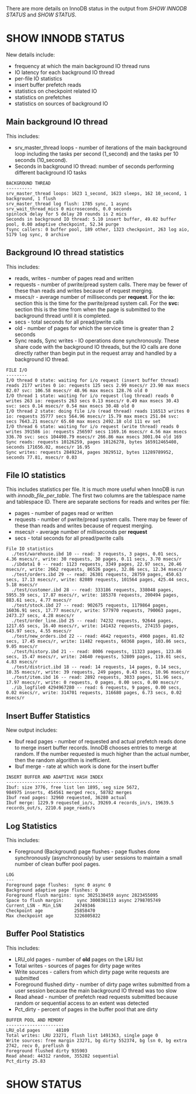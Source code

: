 There are more details on InnoDB status in the output from _SHOW INNODB STATUS_ and _SHOW STATUS_.

# SHOW INNODB STATUS #

New details include:
  * frequency at which the main background IO thread runs
  * IO latency for each background IO thread
  * per-file IO statistics
  * insert buffer prefetch reads
  * statistics on checkpoint related IO
  * statistics on prefetches
  * statistics on sources of background IO

## Main background IO thread ##

This includes:
  * srv\_master\_thread loops - number of iterations of the main background loop including the tasks per second (1\_second) and the tasks per 10 seconds (10\_second).
  * Seconds in background IO thread: number of seconds performing different background IO tasks

```
BACKGROUND THREAD
----------
srv_master_thread loops: 1623 1_second, 1623 sleeps, 162 10_second, 1 background, 1 flush
srv_master_thread log flush: 1785 sync, 1 async
srv_wait_thread_mics 0 microseconds, 0.0 seconds
spinlock delay for 5 delay 20 rounds is 2 mics
Seconds in background IO thread: 5.10 insert buffer, 49.02 buffer pool, 0.00 adaptive checkpoint, 52.34 purge
fsync callers: 0 buffer pool, 189 other, 1323 checkpoint, 263 log aio, 5179 log sync, 0 archive
```

## Background IO thread statistics ##

This includes:
  * reads, writes - number of pages read and written
  * requests - number of pwrite/pread system calls. There may be fewer of these than reads and writes because of request merging.
  * msecs/r - average number of milliseconds per **request**. For the **io:** section this is the time for the pwrite/pread system call. For the **svc:** section this is the time from when the page is submitted to the background thread until it is completed.
  * secs - total seconds for all pread/pwrite calls
  * old - number of pages for which the service time is greater than 2 seconds
  * Sync reads, Sync writes - IO operations done synchronously. These share code with the background IO threads, but the IO calls are done directly rather than begin put in the request array and handled by a background IO thread.

```
FILE I/O
--------
I/O thread 0 state: waiting for i/o request (insert buffer thread) reads 2177 writes 0 io: requests 125 secs 2.99 msecs/r 23.90 max msecs 82.07 svc: 106.58 msecs/r 48.96 max msecs 128.76 old 0
I/O thread 1 state: waiting for i/o request (log thread) reads 0 writes 263 io: requests 263 secs 0.13 msecs/r 0.49 max msecs 30.43 svc: secs 0.14 msecs/r 0.54 max msecs 30.48 old 0
I/O thread 2 state: doing file i/o (read thread) reads 116513 writes 0 io: requests 35777 secs 564.96 msecs/r 15.79 max msecs 251.04 svc: secs 7643.21 msecs/r 65.60 max msecs 2492.18 old 111 ev set
I/O thread 6 state: waiting for i/o request (write thread) reads 0 writes 391586 io: requests 256597 secs 1169.16 msecs/r 4.56 max msecs 336.70 svc: secs 104498.79 msecs/r 266.86 max msecs 3001.04 old 169
Sync reads: requests 10126259, pages 10126278, bytes 165912465408, seconds 171656.02, msecs/r 16.95
Sync writes: requests 2849234, pages 3029512, bytes 11289789952, seconds 77.81, msecs/r 0.03
```

## File IO statistics ##

This includes statistics per file. It is much more useful when InnoDB is run with _innodb\_file\_per\_table_. The first two columns are the tablespace name and tablespace ID. There are separate sections for reads and writes per file:
  * pages - number of pages read or written
  * requests - number of pwrite/pread system calls. There may be fewer of these than reads and writes because of request merging.
  * msecs/r - average number of milliseconds per **request**
  * secs - total seconds for all pread/pwrite calls

```
File IO statistics
  ./test/warehouse.ibd 10 -- read: 3 requests, 3 pages, 0.01 secs, 4.36 msecs/r, write: 30 requests, 30 pages, 0.11 secs, 3.70 msecs/r
  ./ibdata1 0 -- read: 1123 requests, 3349 pages, 22.97 secs, 20.46 msecs/r, write: 2662 requests, 86526 pages, 32.86 secs, 12.34 msecs/r
  ./test/orders.ibd 29 -- read: 26301 requests, 28759 pages, 450.63 secs, 17.13 msecs/r, write: 82089 requests, 101564 pages, 425.44 secs, 5.18 msecs/r
  ./test/customer.ibd 28 -- read: 333186 requests, 338048 pages, 5955.39 secs, 17.87 msecs/r, write: 185378 requests, 200494 pages, 883.61 secs, 4.77 msecs/r
  ./test/stock.ibd 27 -- read: 902675 requests, 1179864 pages, 16036.91 secs, 17.77 msecs/r, write: 577970 requests, 790063 pages, 2473.27 secs, 4.28 msecs/r
  ./test/order_line.ibd 25 -- read: 74232 requests, 92644 pages, 1217.65 secs, 16.40 msecs/r, write: 141432 requests, 274155 pages, 643.97 secs, 4.55 msecs/r
  ./test/new_orders.ibd 22 -- read: 4642 requests, 4960 pages, 81.02 secs, 17.45 msecs/r, write: 11482 requests, 60368 pages, 103.86 secs, 9.05 msecs/r
  ./test/history.ibd 21 -- read: 8006 requests, 11323 pages, 123.86 secs, 15.47 msecs/r, write: 24640 requests, 52809 pages, 119.01 secs, 4.83 msecs/r
  ./test/district.ibd 18 -- read: 14 requests, 14 pages, 0.14 secs, 10.35 msecs/r, write: 39 requests, 249 pages, 0.43 secs, 10.96 msecs/r
  ./test/item.ibd 16 -- read: 2892 requests, 3033 pages, 51.96 secs, 17.97 msecs/r, write: 0 requests, 0 pages, 0.00 secs, 0.00 msecs/r
  ./ib_logfile0 4294967280 -- read: 6 requests, 9 pages, 0.00 secs, 0.02 msecs/r, write: 314701 requests, 316680 pages, 6.73 secs, 0.02 msecs/r
```

## Insert Buffer Statistics ##

New output includes:
  * Ibuf read pages - number of requested and actual prefetch reads done to merge insert buffer records. InnoDB chooses entries to merge at random. If the number requested is much higher than the actual number, then the random algorithm is inefficient.
  * Ibuf merge - rate at which work is done for the insert buffer

```
INSERT BUFFER AND ADAPTIVE HASH INDEX
-------------------------------------
Ibuf: size 3776, free list len 1895, seg size 5672,
984975 inserts, 454561 merged recs, 58782 merges
Ibuf read pages: 32960 requested, 36280 actual
Ibuf merge: 1229.9 requested_io/s, 39269.4 records_in/s, 19639.5 records_out/s, 2210.6 page_reads/s
```

## Log Statistics ##

This includes:
  * Foreground (Background) page flushes - page flushes done synchronously (asynchronously) by user sessions to maintain a small number of clean buffer pool pages.

```
LOG
---
Foreground page flushes:  sync 0 async 0
Background adaptive page flushes: 0
Foreground flush margins: sync 3025130459 async 2823455095
Space to flush margin:     sync 3000381113 async 2798705749
Current_LSN - Min_LSN     24749346
Checkpoint age            25858470
Max checkpoint age        3226805822
```

## Buffer Pool Statistics ##

This includes:
  * LRU\_old pages - number of **old** pages on the LRU list
  * Total writes - sources of pages for dirty page writes
  * Write sources - callers from which dirty page write requests are submitted
  * Foreground flushed dirty - number of dirty page writes submitted from a user session because the main background IO thread was too slow
  * Read ahead - number of prefetch read requests submitted because random or sequential access to an extent was detected
  * Pct\_dirty - percent of pages in the buffer pool that are dirty

```
BUFFER POOL AND MEMORY
----------------------
LRU_old pages      48109
Total writes: LRU 23271, flush list 1491363, single page 0
Write sources: free margin 23271, bg dirty 552374, bg lsn 0, bg extra 2742, recv 0, preflush 0
Foreground flushed dirty 935903
Read ahead: 44312 random, 355282 sequential
Pct_dirty 25.83
```

# SHOW STATUS #